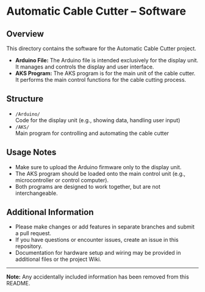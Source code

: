 # Automatic Cable Cutter – Software

## Overview

This directory contains the software for the Automatic Cable Cutter project.

- **Arduino File:** The Arduino file is intended exclusively for the display unit. It manages and controls the display and user interface.
- **AKS Program:** The AKS program is for the main unit of the cable cutter. It performs the main control functions for the cable cutting process.

## Structure

- `/Arduino/`  
  Code for the display unit (e.g., showing data, handling user input)
- `/AKS/`  
  Main program for controlling and automating the cable cutter

## Usage Notes

- Make sure to upload the Arduino firmware only to the display unit.
- The AKS program should be loaded onto the main control unit (e.g., microcontroller or control computer).
- Both programs are designed to work together, but are not interchangeable.

## Additional Information

- Please make changes or add features in separate branches and submit a pull request.
- If you have questions or encounter issues, create an issue in this repository.
- Documentation for hardware setup and wiring may be provided in additional files or the project Wiki.

---

**Note:** Any accidentally included information has been removed from this README.

